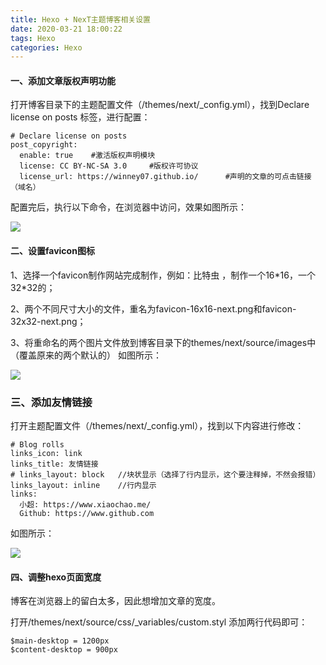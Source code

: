 ```yaml
---
title: Hexo + NexT主题博客相关设置
date: 2020-03-21 18:00:22
tags: Hexo
categories: Hexo
---
```

#### 一、添加文章版权声明功能

打开博客目录下的主题配置文件（/themes/next/_config.yml），找到Declare license on posts 标签，进行配置：
```
# Declare license on posts
post_copyright:
  enable: true    #激活版权声明模块
  license: CC BY-NC-SA 3.0     #版权许可协议
  license_url: https://winney07.github.io/      #声明的文章的可点击链接（域名）
```
<!--more-->
配置完后，执行以下命令，在浏览器中访问，效果如图所示：

![](https://winney07.github.io/2018/08/02/Hexo-NexT%E4%B8%BB%E9%A2%98%E5%8D%9A%E5%AE%A2%E7%9B%B8%E5%85%B3%E8%AE%BE%E7%BD%AE/next-set1.png)

#### 二、设置favicon图标
1、选择一个favicon制作网站完成制作，例如：比特虫 ，制作一个16\*16，一个32\*32的；

2、两个不同尺寸大小的文件，重名为favicon-16x16-next.png和favicon-32x32-next.png；

3、将重命名的两个图片文件放到博客目录下的themes/next/source/images中（覆盖原来的两个默认的）
如图所示：

![](https://winney07.github.io/2018/08/02/Hexo-NexT%E4%B8%BB%E9%A2%98%E5%8D%9A%E5%AE%A2%E7%9B%B8%E5%85%B3%E8%AE%BE%E7%BD%AE/favicon.png)

### 三、添加友情链接

打开主题配置文件（/themes/next/_config.yml），找到以下内容进行修改：

```
# Blog rolls
links_icon: link
links_title: 友情链接 
# links_layout: block   //块状显示（选择了行内显示，这个要注释掉，不然会报错）
links_layout: inline    //行内显示
links:
  小超: https://www.xiaochao.me/
  Github: https://www.github.com
```

如图所示：

![](https://winney07.github.io/2018/08/02/Hexo-NexT%E4%B8%BB%E9%A2%98%E5%8D%9A%E5%AE%A2%E7%9B%B8%E5%85%B3%E8%AE%BE%E7%BD%AE/friend-link.png)

#### 四、调整hexo页面宽度

博客在浏览器上的留白太多，因此想增加文章的宽度。

打开/themes/next/source/css/_variables/custom.styl 添加两行代码即可：

```
$main-desktop = 1200px 
$content-desktop = 900px
```